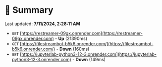# 📖 Summary
Last updated: **7/11/2024, 2:28:11 AM**

- `GET` [https://restreamer-09gx.onrender.com](https://restreamer-09gx.onrender.com) - **Up** (21390ms)
- `GET` [https://filestreambot-b5k6.onrender.com/](https://filestreambot-b5k6.onrender.com/) - **Down** (160ms)
- `GET` [https://jupyterlab-python3-12-3.onrender.com](https://jupyterlab-python3-12-3.onrender.com) - **Down** (149ms)
